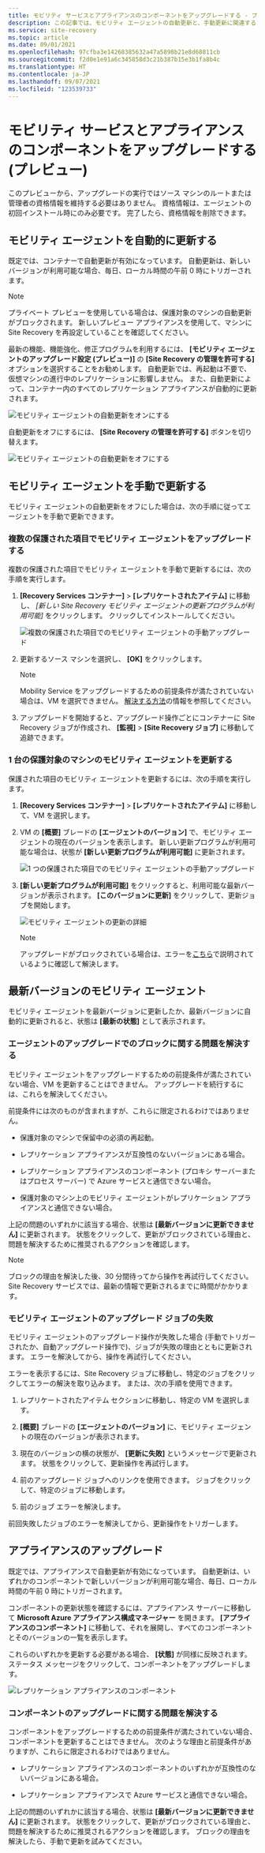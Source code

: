 ```yaml
---
title: モビリティ サービスとアプライアンスのコンポーネントをアップグレードする - プレビュー
description: この記事では、モビリティ エージェントの自動更新と、手動更新に関連する手順について説明します (プレビュー)。
ms.service: site-recovery
ms.topic: article
ms.date: 09/01/2021
ms.openlocfilehash: 97cfba3e14268385632a47a5898b21e8d68811cb
ms.sourcegitcommit: f2d0e1e91a6c345858d3c21b387b15e3b1fa8b4c
ms.translationtype: HT
ms.contentlocale: ja-JP
ms.lasthandoff: 09/07/2021
ms.locfileid: "123539733"
---
```

# <a name="upgrade-mobility-service-and-appliance-components-preview"></a>モビリティ サービスとアプライアンスのコンポーネントをアップグレードする (プレビュー)

このプレビューから、アップグレードの実行ではソース マシンのルートまたは管理者の資格情報を維持する必要はありません。 資格情報は、エージェントの初回インストール時にのみ必要です。 完了したら、資格情報を削除できます。


## <a name="update-mobility-agent-automatically"></a>モビリティ エージェントを自動的に更新する

既定では、コンテナーで自動更新が有効になっています。 自動更新は、新しいバージョンが利用可能な場合、毎日、ローカル時間の午前 0 時にトリガーされます。

> [!NOTE]
> プライベート プレビューを使用している場合は、保護対象のマシンの自動更新がブロックされます。 新しいプレビュー アプライアンスを使用して、マシンに Site Recovery を再設定していることを確認してください。

最新の機能、機能強化、修正プログラムを利用するには、 **[モビリティ エージェントのアップグレード設定 (プレビュー)]** の **[Site Recovery の管理を許可する]** オプションを選択することをお勧めします。 自動更新では、再起動は不要で、仮想マシンの進行中のレプリケーションに影響しません。 また、自動更新によって、コンテナー内のすべてのレプリケーション アプライアンスが自動的に更新されます。

![モビリティ エージェントの自動更新をオンにする](./media/upgrade-mobility-service-preview/automatic-updates-on.png)

自動更新をオフにするには、 **[Site Recovery の管理を許可する]** ボタンを切り替えます。

![モビリティ エージェントの自動更新をオフにする](./media/upgrade-mobility-service-preview/automatic-updates-off.png)


## <a name="update-mobility-agent-manually"></a>モビリティ エージェントを手動で更新する

モビリティ エージェントの自動更新をオフにした場合は、次の手順に従ってエージェントを手動で更新できます。

### <a name="upgrade-mobility-agent-on-multiple-protected-items"></a>複数の保護された項目でモビリティ エージェントをアップグレードする

複数の保護された項目でモビリティ エージェントを手動で更新するには、次の手順を実行します。

1. **[Recovery Services コンテナー]**  >  **[レプリケートされたアイテム]** に移動し、 *[新しい Site Recovery モビリティ エージェントの更新プログラムが利用可能]* をクリックします。 クリックしてインストールしてください。

   ![複数の保護された項目でのモビリティ エージェントの手動アップグレード](./media/upgrade-mobility-service-preview/agent-update.png)

2. 更新するソース マシンを選択し、 **[OK]** をクリックします。

   >[!NOTE]
   >Mobility Service をアップグレードするための前提条件が満たされていない場合は、VM を選択できません。 [解決する方法](#resolve-blocking-issues-for-agent-upgrade)の情報を参照してください。


4. アップグレードを開始すると、アップグレード操作ごとにコンテナーに Site Recovery ジョブが作成され、 **[監視]**  >  **[Site Recovery ジョブ]** に移動して追跡できます。

### <a name="update-mobility-agent-for-a-single-protected-machine"></a>1 台の保護対象のマシンのモビリティ エージェントを更新する

保護された項目のモビリティ エージェントを更新するには、次の手順を実行します。
1. **[Recovery Services コンテナー]**  >  **[レプリケートされたアイテム]** に移動して、VM を選択します。
2. VM の **[概要]** ブレードの **[エージェントのバージョン]** で、モビリティ エージェントの現在のバージョンを表示します。 新しい更新プログラムが利用可能な場合は、状態が **[新しい更新プログラムが利用可能]** に更新されます。

   ![1 つの保護された項目でのモビリティ エージェントの手動アップグレード](./media/upgrade-mobility-service-preview/agent-version.png)

3. **[新しい更新プログラムが利用可能]** をクリックすると、利用可能な最新バージョンが表示されます。 **[このバージョンに更新]** をクリックして、更新ジョブを開始します。

   ![モビリティ エージェントの更新の詳細](./media/upgrade-mobility-service-preview/agent-update-details.png)

   > [!NOTE]
   > アップグレードがブロックされている場合は、エラーを[こちら](#resolve-blocking-issues-for-agent-upgrade)で説明されているように確認して解決します。

## <a name="mobility-agent-on-latest-version"></a>最新バージョンのモビリティ エージェント

モビリティ エージェントを最新バージョンに更新したか、最新バージョンに自動的に更新されると、状態は **[最新の状態]** として表示されます。

### <a name="resolve-blocking-issues-for-agent-upgrade"></a>エージェントのアップグレードでのブロックに関する問題を解決する

モビリティ エージェントをアップグレードするための前提条件が満たされていない場合、VM を更新することはできません。 アップグレードを続行するには、これらを解決してください。

前提条件には次のものが含まれますが、これらに限定されるわけではありません。

- 保護対象のマシンで保留中の必須の再起動。

- レプリケーション アプライアンスが互換性のないバージョンにある場合。

- レプリケーション アプライアンスのコンポーネント (プロキシ サーバーまたはプロセス サーバー) で Azure サービスと通信できない場合。

- 保護対象のマシン上のモビリティ エージェントがレプリケーション アプライアンスと通信できない場合。

上記の問題のいずれかに該当する場合、状態は **[最新バージョンに更新できません]** に更新されます。 状態をクリックして、更新がブロックされている理由と、問題を解決するために推奨されるアクションを確認します。

>[!NOTE]
>ブロックの理由を解決した後、30 分間待ってから操作を再試行してください。 Site Recovery サービスでは、最新の情報で更新されるまでに時間がかかります。

### <a name="mobility-agent-upgrade-job-failure"></a>モビリティ エージェントのアップグレード ジョブの失敗

モビリティ エージェントのアップグレード操作が失敗した場合 (手動でトリガーされたか、自動アップグレード操作で)、ジョブが失敗の理由とともに更新されます。 エラーを解決してから、操作を再試行してください。

エラーを表示するには、Site Recovery ジョブに移動し、特定のジョブをクリックしてエラーの解決を取り込みます。 または、次の手順を使用できます。

1. レプリケートされたアイテム セクションに移動し、特定の VM を選択します。

2. **[概要]** ブレードの **[エージェントのバージョン]** に、モビリティ エージェントの現在のバージョンが表示されます。

3. 現在のバージョンの横の状態が、 **[更新に失敗]** というメッセージで更新されます。 状態をクリックして、更新操作を再試行します。

4.  前のアップグレード ジョブへのリンクを使用できます。 ジョブをクリックして、特定のジョブに移動します。

5. 前のジョブ エラーを解決します。

前回失敗したジョブのエラーを解決してから、更新操作をトリガーします。

## <a name="upgrade-appliance"></a>アプライアンスのアップグレード

既定では、アプライアンスで自動更新が有効になっています。 自動更新は、いずれかのコンポーネントで新しいバージョンが利用可能な場合、毎日、ローカル時間の午前 0 時にトリガーされます。

コンポーネントの更新状態を確認するには、アプライアンス サーバーに移動して **Microsoft Azure アプライアンス構成マネージャー** を開きます。 **[アプライアンスのコンポーネント]** に移動して、それを展開し、すべてのコンポーネントとそのバージョンの一覧を表示します。

これらのいずれかを更新する必要がある場合、 **[状態]** が同様に反映されます。 ステータス メッセージをクリックして、コンポーネントをアップグレードします。

  ![レプリケーション アプライアンスのコンポーネント](./media/upgrade-mobility-service-preview/appliance-components.png)

### <a name="resolve-issues-with-component-upgrade"></a>コンポーネントのアップグレードに関する問題を解決する

コンポーネントをアップグレードするための前提条件が満たされていない場合、コンポーネントを更新することはできません。 次のような理由と前提条件がありますが、これらに限定されるわけではありません。

- レプリケーション アプライアンスのコンポーネントのいずれかが互換性のないバージョンにある場合。

- レプリケーション アプライアンスで Azure サービスと通信できない場合。

上記の問題のいずれかに該当する場合、状態は **[最新バージョンに更新できません]** に更新されます。 状態をクリックして、更新がブロックされている理由と、問題を解決するために推奨されるアクションを確認します。 ブロックの理由を解決したら、手動で更新を試みてください。
